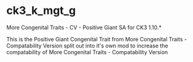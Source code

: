 # ck3_k_mgt_g
More Congenital Traits - CV - Positive Giant SA for CK3 1.10.*

This is the Positive Giant Congenital Trait from More Congenital Traits - Compatability Version split out into it's own mod to increase the compatability of More Congenital Traits - Compatability Version
